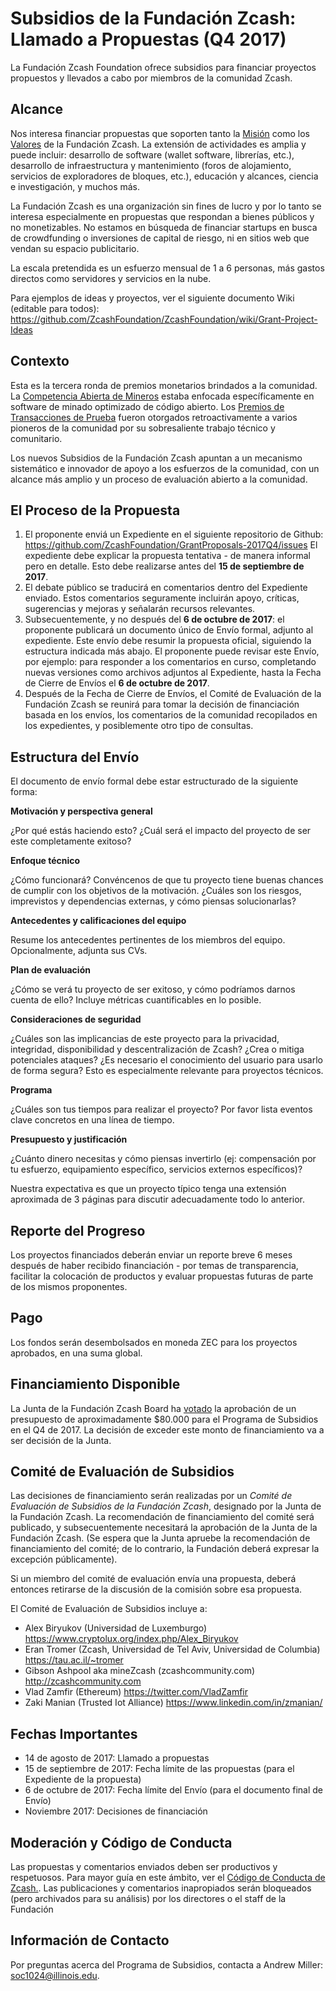 # Subsidios de la Fundación Zcash: Llamado a Propuestas (Q4 2017)

La Fundación Zcash Foundation ofrece subsidios para financiar proyectos propuestos y llevados a cabo por miembros de la comunidad Zcash.

## Alcance

Nos interesa financiar propuestas que soporten tanto la [Misión](https://github.com/ZcashFoundation/ZcashFoundation/blob/master/MISSION.md) como los [Valores](https://github.com/ZcashFoundation/ZcashFoundation/blob/master/VALUES.md) de la Fundación Zcash. La extensión de actividades es amplia y puede incluir: desarrollo de software (wallet software, librerías, etc.), desarrollo de infraestructura y mantenimiento (foros de alojamiento, servicios de exploradores de bloques, etc.), educación y alcances, ciencia e investigación, y muchos más.

La Fundación Zcash es una organización sin fines de lucro y por lo tanto se interesa especialmente en propuestas que respondan a bienes públicos y no monetizables. No estamos en búsqueda de financiar startups en busca de crowdfunding o inversiones de capital de riesgo, ni en sitios web que vendan su espacio publicitario.

La escala pretendida es un esfuerzo mensual de 1 a 6 personas, más gastos directos como servidores y servicios en la nube.

Para ejemplos de ideas y proyectos, ver el siguiente documento Wiki (editable para todos): https://github.com/ZcashFoundation/ZcashFoundation/wiki/Grant-Project-Ideas

## Contexto

Esta es la tercera ronda de premios monetarios brindados a la comunidad. La [Competencia Abierta de Mineros](https://zcashminers.org/) estaba enfocada específicamente en software de minado optimizado de código abierto. Los [Premios de Transacciones de Prueba](http://z.cash.foundation//blog/test-transactions/) fueron otorgados retroactivamente a varios pioneros de la comunidad por su sobresaliente trabajo técnico y comunitario.

Los nuevos Subsidios de la Fundación Zcash apuntan a un mecanismo sistemático e innovador de apoyo a los esfuerzos de la comunidad, con un alcance más amplio y un proceso de evaluación abierto a la comunidad.

## El Proceso de la Propuesta

1. El proponente enviá un Expediente en el siguiente repositorio de Github: https://github.com/ZcashFoundation/GrantProposals-2017Q4/issues El expediente debe explicar la propuesta tentativa - de manera informal pero en detalle. Esto debe realizarse antes del **15 de septiembre de 2017**.
1. El debate público se traducirá en comentarios dentro del Expediente enviado. Estos comentarios seguramente incluirán apoyo, críticas, sugerencias y mejoras y señalarán recursos relevantes.
1. Subsecuentemente, y no después del **6 de octubre de 2017**: el proponente publicará un documento único de Envío formal, adjunto al expediente. Este envío debe resumir la propuesta oficial, siguiendo la estructura indicada más abajo. El proponente puede revisar este Envío, por ejemplo: para responder a los comentarios en curso, completando nuevas versiones como archivos adjuntos al Expediente, hasta la Fecha de Cierre de Envíos el **6 de octubre de 2017**.
1. Después de la Fecha de Cierre de Envíos, el Comité de Evaluación de la Fundación Zcash se reunirá para tomar la decisión de financiación basada en los envíos, los comentarios de la comunidad recopilados en los expedientes, y posiblemente otro tipo de consultas.

## Estructura del Envío

El documento de envío formal debe estar estructurado de la siguiente forma:

**Motivación y perspectiva general**

¿Por qué estás haciendo esto? ¿Cuál será el impacto del proyecto de ser este completamente exitoso?

**Enfoque técnico**

¿Cómo funcionará? Convéncenos de que tu proyecto tiene buenas chances de cumplir con los objetivos de la motivación. ¿Cuáles son los riesgos, imprevistos y dependencias externas, y cómo piensas solucionarlas?

**Antecedentes y calificaciones del equipo**

Resume los antecedentes pertinentes de los miembros del equipo. Opcionalmente, adjunta sus CVs.

**Plan de evaluación**

¿Cómo se verá tu proyecto de ser exitoso, y cómo podríamos darnos cuenta de ello? Incluye métricas cuantificables en lo posible.

**Consideraciones de seguridad**

¿Cuáles son las implicancias de este proyecto para la privacidad, integridad, disponibilidad y descentralización de Zcash? ¿Crea o mitiga potenciales ataques? ¿Es necesario el conocimiento del usuario para usarlo de forma segura? Esto es especialmente relevante para proyectos técnicos.

**Programa**

¿Cuáles son tus tiempos para realizar el proyecto? Por favor lista eventos clave concretos en una línea de tiempo.

**Presupuesto y justificación**

¿Cuánto dinero necesitas y cómo piensas invertirlo (ej: compensación por tu esfuerzo, equipamiento específico, servicios externos específicos)?

Nuestra expectativa es que un proyecto típico tenga una extensión aproximada de 3 páginas para discutir adecuadamente todo lo anterior.

## Reporte del Progreso

Los proyectos financiados deberán enviar un reporte breve 6 meses después de haber recibido financiación - por temas de transparencia, facilitar la colocación de productos y evaluar propuestas futuras de parte de los mismos proponentes.

## Pago

Los fondos serán desembolsados en moneda ZEC para los proyectos aprobados, en una suma global.

## Financiamiento Disponible

La Junta de la Fundación Zcash Board ha [votado](https://github.com/ZcashFoundation/ZcashFoundation/blob/master/board-documents/minutes/06-09-2017.md) la aprobación de un presupuesto de aproximadamente $80.000 para el Programa de Subsidios en el Q4 de 2017. La decisión de exceder este monto de financiamiento va a ser decisión de la Junta.

## Comité de Evaluación de Subsidios

Las decisiones de financiamiento serán realizadas por un *Comité de Evaluación de Subsidios de la Fundación Zcash*, designado por la Junta de la Fundación Zcash. La recomendación de financiamiento del comité será publicado, y subsecuentemente necesitará la aprobación de la Junta de la Fundación Zcash. (Se espera que la Junta apruebe la recomendación de financiamiento del comité; de lo contrario, la Fundación deberá expresar la excepción públicamente).

Si un miembro del comité de evaluación envía una propuesta, deberá entonces retirarse de la discusión de la comisión sobre esa propuesta.

El Comité de Evaluación de Subsidios incluye a:

* Alex Biryukov (Universidad de Luxemburgo) https://www.cryptolux.org/index.php/Alex_Biryukov
* Eran Tromer (Zcash, Universidad de Tel Aviv, Universidad de Columbia) https://tau.ac.il/~tromer
* Gibson Ashpool aka mineZcash (zcashcommunity.com) http://zcashcommunity.com
* Vlad Zamfir (Ethereum) https://twitter.com/VladZamfir
* Zaki Manian (Trusted Iot Alliance) https://www.linkedin.com/in/zmanian/

## Fechas Importantes

* 14 de agosto de 2017: Llamado a propuestas
* 15 de septiembre de 2017: Fecha límite de las propuestas (para el Expediente de la propuesta)
* 6 de octubre de 2017: Fecha límite del Envío (para el documento final de Envío)
* Noviembre 2017: Decisiones de financiación

## Moderación y Código de Conducta

Las propuestas y comentarios enviados deben ser productivos y respetuosos. Para mayor guía en este ámbito, ver el [Código de Conducta de Zcash.](https://github.com/zcash/zcash/blob/master/code_of_conduct.md). Las publicaciones y comentarios inapropiados serán bloqueados (pero archivados para su análisis) por los directores o el staff de la Fundación

## Información de Contacto

Por preguntas acerca del Programa de Subsidios, contacta a Andrew Miller: soc1024@illinois.edu.
